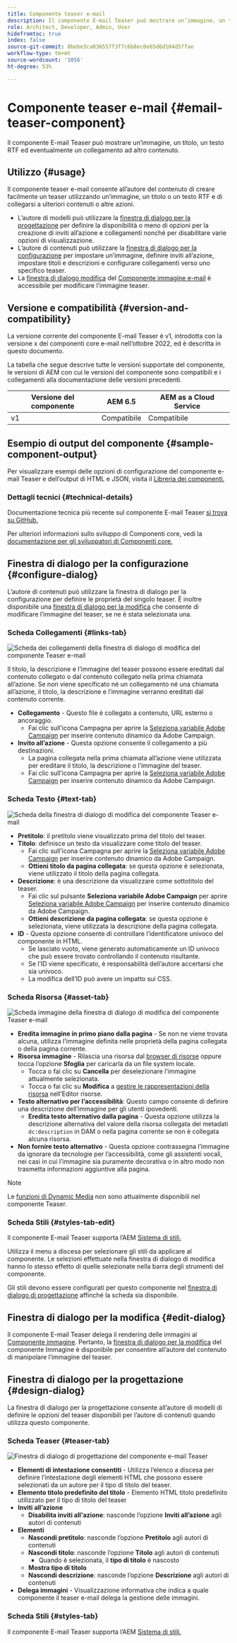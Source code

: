 ```yaml
---
title: Componente teaser e-mail
description: Il componente E-mail Teaser può mostrare un’immagine, un titolo, un testo RTF ed eventualmente un collegamento ad altro contenuto.
role: Architect, Developer, Admin, User
hidefromtoc: true
index: false
source-git-commit: 8bebe3ca036557f3f7c6b8ec0e65d6d104d5ffae
workflow-type: tm+mt
source-wordcount: '1056'
ht-degree: 53%

---
```



# Componente teaser e-mail {#email-teaser-component}

Il componente E-mail Teaser può mostrare un’immagine, un titolo, un testo RTF ed eventualmente un collegamento ad altro contenuto.

## Utilizzo {#usage}

Il componente teaser e-mail consente all’autore del contenuto di creare facilmente un teaser utilizzando un’immagine, un titolo o un testo RTF e di collegarsi a ulteriori contenuti o altre azioni.

* L’autore di modelli può utilizzare la [finestra di dialogo per la progettazione](#design-dialog) per definire la disponibilità o meno di opzioni per la creazione di inviti all’azione e collegamenti nonché per disabilitare varie opzioni di visualizzazione.
* L’autore di contenuti può utilizzare la [finestra di dialogo per la configurazione](#configure-dialog) per impostare un’immagine, definire inviti all’azione, impostare titoli e descrizioni e configurare collegamenti verso uno specifico teaser.
* La [finestra di dialogo modifica](image.md#edit-dialog) del [Componente immagine e-mail](image.md) è accessibile per modificare l’immagine teaser.

## Versione e compatibilità {#version-and-compatibility}

La versione corrente del componente E-mail Teaser è v1, introdotta con la versione x dei componenti core e-mail nell’ottobre 2022, ed è descritta in questo documento.

La tabella che segue descrive tutte le versioni supportate del componente, le versioni di AEM con cui le versioni del componente sono compatibili e i collegamenti alla documentazione delle versioni precedenti.

| Versione del componente | AEM 6.5 | AEM as a Cloud Service |
|---|---|---|
| v1 | Compatibile | Compatibile |

## Esempio di output del componente {#sample-component-output}

Per visualizzare esempi delle opzioni di configurazione del componente e-mail Teaser e dell’output di HTML e JSON, visita il [Libreria dei componenti.](https://adobe.com/go/aem_cmp_library_email_teaser)

### Dettagli tecnici {#technical-details}

Documentazione tecnica più recente sul componente E-mail Teaser [si trova su GitHub.](https://adobe.com/go/aem_cmp_tech_email_teaser_v1)

Per ulteriori informazioni sullo sviluppo di Componenti core, vedi la [documentazione per gli sviluppatori di Componenti core.](/help/developing/overview.md)

## Finestra di dialogo per la configurazione {#configure-dialog}

L’autore di contenuti può utilizzare la finestra di dialogo per la configurazione per definire le proprietà del singolo teaser. È inoltre disponibile una [finestra di dialogo per la modifica](#edit-dialog) che consente di modificare l’immagine del teaser, se ne è stata selezionata una.

### Scheda Collegamenti {#links-tab}

![Scheda dei collegamenti della finestra di dialogo di modifica del componente Teaser e-mail](/help/email/assets/email-teaser-edit-links.png)

Il titolo, la descrizione e l’immagine del teaser possono essere ereditati dal contenuto collegato o dal contenuto collegato nella prima chiamata all’azione. Se non viene specificato né un collegamento né una chiamata all’azione, il titolo, la descrizione e l’immagine verranno ereditati dal contenuto corrente.

* **Collegamento** - Questo file è collegato a contenuto, URL esterno o ancoraggio.
   * Fai clic sull’icona Campagna per aprire la [Seleziona variabile Adobe Campaign](/help/email/campaign-variables.md) per inserire contenuto dinamico da Adobe Campaign.
* **Invito all’azione** - Questa opzione consente il collegamento a più destinazioni.
   * La pagina collegata nella prima chiamata all’azione viene utilizzata per ereditare il titolo, la descrizione o l’immagine del teaser.
   * Fai clic sull’icona Campagna per aprire la [Seleziona variabile Adobe Campaign](/help/email/campaign-variables.md) per inserire contenuto dinamico da Adobe Campaign.

### Scheda Testo {#text-tab}

![Scheda della finestra di dialogo di modifica del componente Teaser e-mail](/help/email/assets/email-teaser-edit-text.png)

* **Pretitolo**: il pretitolo viene visualizzato prima del titolo del teaser.
* **Titolo**: definisce un testo da visualizzare come titolo del teaser.
   * Fai clic sull’icona Campagna per aprire la [Seleziona variabile Adobe Campaign](/help/email/campaign-variables.md) per inserire contenuto dinamico da Adobe Campaign.
   * **Ottieni titolo da pagina collegata**: se questa opzione è selezionata, viene utilizzato il titolo della pagina collegata.
* **Descrizione**: è una descrizione da visualizzare come sottotitolo del teaser.
   * Fai clic sul pulsante **Seleziona variabile Adobe Campaign** per aprire [Seleziona variabile Adobe Campaign](/help/email/campaign-variables.md) per inserire contenuto dinamico da Adobe Campaign.
   * **Ottieni descrizione da pagina collegata**: se questa opzione è selezionata, viene utilizzata la descrizione della pagina collegata.
* **ID** - Questa opzione consente di controllare l’identificatore univoco del componente in HTML.
   * Se lasciato vuoto, viene generato automaticamente un ID univoco che può essere trovato controllando il contenuto risultante.
   * Se l’ID viene specificato, è responsabilità dell’autore accertarsi che sia univoco.
   * La modifica dell’ID può avere un impatto sui CSS.

### Scheda Risorsa {#asset-tab}

![Scheda immagine della finestra di dialogo di modifica del componente Teaser e-mail](/help/email/assets/email-teaser-edit-image.png)

* **Eredita immagine in primo piano dalla pagina** - Se non ne viene trovata alcuna, utilizza l’immagine definita nelle proprietà della pagina collegata o della pagina corrente.
* **Risorsa immagine** - Rilascia una risorsa dal [browser di risorse](https://experienceleague.adobe.com/docs/experience-manager-cloud-service/sites/authoring/fundamentals/environment-tools.html?lang=it) oppure tocca l’opzione **Sfoglia** per caricarla da un file system locale.
   * Tocca o fai clic su **Cancella** per deselezionare l’immagine attualmente selezionata.
   * Tocca o fai clic su **Modifica** a [gestire le rappresentazioni della risorsa](https://experienceleague.adobe.com/docs/experience-manager-cloud-service/assets/manage/manage-digital-assets.html?lang=it) nell’Editor risorse.
* **Testo alternativo per l’accessibilità**: Questo campo consente di definire una descrizione dell’immagine per gli utenti ipovedenti.
   * **Eredita testo alternativo dalla pagina** - Questa opzione utilizza la descrizione alternativa del valore della risorsa collegata dei metadati `dc:description` in DAM o nella pagina corrente se non è collegata alcuna risorsa.
* **Non fornire testo alternativo** - Questa opzione contrassegna l’immagine da ignorare da tecnologie per l’accessibilità, come gli assistenti vocali, nei casi in cui l’immagine sia puramente decorativa o in altro modo non trasmetta informazioni aggiuntive alla pagina.

>[!NOTE]
>
>Le [funzioni di Dynamic Media](image.md#dynamic-media) non sono attualmente disponibili nel componente Teaser.

### Scheda Stili {#styles-tab-edit}

Il componente E-mail Teaser supporta l’AEM [Sistema di stili.](/help/get-started/authoring.md#component-styling)

Utilizza il menu a discesa per selezionare gli stili da applicare al componente. Le selezioni effettuate nella finestra di dialogo di modifica hanno lo stesso effetto di quelle selezionate nella barra degli strumenti del componente.

Gli stili devono essere configurati per questo componente nel [finestra di dialogo di progettazione](#design-dialog) affinché la scheda sia disponibile.

## Finestra di dialogo per la modifica {#edit-dialog}

Il componente E-mail Teaser delega il rendering delle immagini al [Componente immagine](image.md). Pertanto, la [finestra di dialogo per la modifica](image.md#edit-dialog) del componente Immagine è disponibile per consentire all’autore del contenuto di manipolare l’immagine del teaser.

## Finestra di dialogo per la progettazione {#design-dialog}

La finestra di dialogo per la progettazione consente all’autore di modelli di definire le opzioni del teaser disponibili per l’autore di contenuti quando utilizza questo componente.

### Scheda Teaser {#teaser-tab}

![Finestra di dialogo di progettazione del componente e-mail Teaser](/help/email/assets/email-teaser-design.png)

* **Elementi di intestazione consentiti** - Utilizza l’elenco a discesa per definire l’intestazione degli elementi HTML che possono essere selezionati da un autore per il tipo di titolo del teaser.
* **Elemento titolo predefinito del titolo** - Elemento HTML titolo predefinito utilizzato per il tipo di titolo del teaser
* **Inviti all’azione**
   * **Disabilita inviti all&#39;azione**: nasconde l’opzione **Inviti all’azione** agli autori di contenuti
* **Elementi**
   * **Nascondi pretitolo**: nasconde l’opzione **Pretitolo** agli autori di contenuti
   * **Nascondi titolo**: nasconde l’opzione **Titolo** agli autori di contenuti
      * Quando è selezionata, il **tipo di titolo** è nascosto
   * **Mostra tipo di titolo**
   * **Nascondi descrizione**: nasconde l’opzione **Descrizione** agli autori di contenuti
* **Delega immagini** - Visualizzazione informativa che indica a quale componente il teaser e-mail delega la gestione delle immagini.

### Scheda Stili {#styles-tab}

Il componente E-mail Teaser supporta l’AEM [Sistema di stili.](/help/get-started/authoring.md#component-styling)
